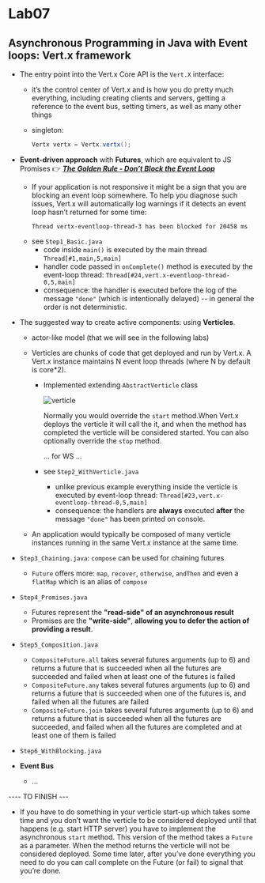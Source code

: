 # Lab07

## Asynchronous Programming in Java with Event loops: Vert.x framework

- The entry point into the Vert.x Core API is the `Vert.X` interface:
  - it’s the control center of Vert.x and is how you do pretty much everything, including creating clients and servers, getting a reference to the event bus, setting timers, as well as many other things
  - singleton:

    ```java
    Vertx vertx = Vertx.vertx();
    ```

- **Event-driven approach** with **Futures**, which are equivalent to JS Promises :point_right: <ins>***The Golden Rule - Don’t Block the Event Loop***</ins>
  - If your application is not responsive it might be a sign that you are blocking an event loop somewhere. To help you diagnose such issues, Vert.x will automatically log warnings if it detects an event loop hasn’t returned for some time:
    ```
    Thread vertx-eventloop-thread-3 has been blocked for 20458 ms
    ```
  - see `Step1_Basic.java`
    - code inside `main()` is executed by the main thread `Thread[#1,main,5,main]` 
    - handler code passed in `onComplete()` method is executed by the event-loop thread: `Thread[#24,vert.x-eventloop-thread-0,5,main]`
    - consequence: the handler is executed before the log of the message `"done"` (which is intentionally delayed) -- in general the order is not deterministic.

- The suggested way to create active components: using **Verticles**.
  - actor-like model (that we will see in the following labs)
  - Verticles are chunks of code that get deployed and run by Vert.x. A Vert.x instance maintains N event loop threads (where N by default is core*2).
    - Implemented extending `AbstractVerticle` class

      ![verticle](http://www.plantuml.com/plantuml/svg/hLB1QiCm3BtxAmIz9BHV44f8wIuhWnK6kJkE6ZGSErZgo1ZxzyLn2AKm66K-2Fdf-Kbwk6BHGQwzXGyCGiQYKkG4mqKRX7h1u4l1TBOTIeJ6B2_csfXWSYHPV3yky0wCdqH6AU2OaZmnvsxP7C_1zyHOm9BiQqzjkVByaCNm6-jRATsm16q4ZDNCS5YkwypK3nPxTCBtUspkfqlexGPfZ8bteIvkUsBlNfjtD8cxRN6m_ZEgFp_5-fi4Sjq_kJG4Rv3v43gE6Y_4iayDobiR7_7qp_w2KXMwTlePFm00 "verticle")

      Normally you would override the `start` method.When Vert.x deploys the verticle it will call the it, and when the method has completed the verticle will be considered started.
      You can also optionally override the `stop` method.

      ... for WS ...

    - see `Step2_WithVerticle.java`
      - unlike previous example everything inside the verticle is executed by event-loop thread: `Thread[#23,vert.x-eventloop-thread-0,5,main]`
      - consequence: the handlers are **always** executed **after** the message `"done"` has been printed on console.

  - An application would typically be composed of many verticle instances running in the same Vert.x instance at the same time. 

- `Step3_Chaining.java`: `compose` can be used for chaining futures
  - `Future` offers more: `map`, `recover`, `otherwise`, `andThen` and even a `flatMap` which is an alias of `compose`

- `Step4_Promises.java`
  - Futures represent the **"read-side" of an asynchronous result**
  - Promises are the **"write-side"**, **allowing you to defer the action of providing a result**.

- `Step5_Composition.java`
  - `CompositeFuture.all` takes several futures arguments (up to 6) and returns a future that is succeeded when all the futures are succeeded and failed when at least one of the futures is failed
  - `CompositeFuture.any` takes several futures arguments (up to 6) and returns a future that is succeeded when one of the futures is, and failed when all the futures are failed
  - `CompositeFuture.join` takes several futures arguments (up to 6) and returns a future that is succeeded when all the futures are succeeded, and failed when all the futures are completed and at least one of them is failed


- `Step6_WithBlocking.java`

- **Event Bus**
  - ...

---- TO FINISH ---

- If you have to do something in your verticle start-up which takes some time and you don’t want the verticle to be considered deployed until that happens (e.g. start HTTP server) you have to implement the asynchronous `start` method. This version of the method takes a `Future` as a parameter. When the method returns the verticle will not be considered deployed. Some time later, after you’ve done everything you need to do you can call complete on the Future (or fail) to signal that you’re done.

